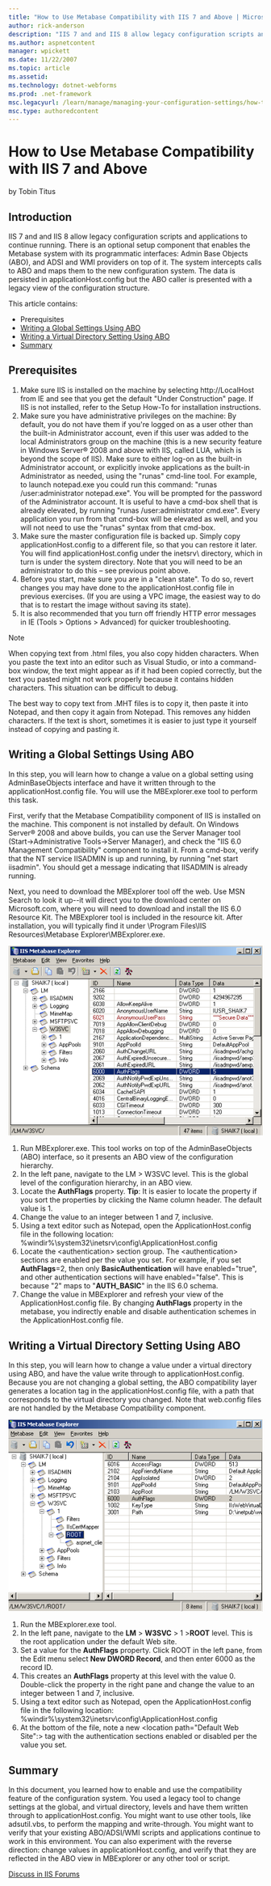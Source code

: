 ```yaml
---
title: "How to Use Metabase Compatibility with IIS 7 and Above | Microsoft Docs"
author: rick-anderson
description: "IIS 7 and and IIS 8 allow legacy configuration scripts and applications to continue running. There is an optional setup component that enables the Metabase s..."
ms.author: aspnetcontent
manager: wpickett
ms.date: 11/22/2007
ms.topic: article
ms.assetid: 
ms.technology: dotnet-webforms
ms.prod: .net-framework
msc.legacyurl: /learn/manage/managing-your-configuration-settings/how-to-use-metabase-compatibility-with-iis-7-and-above
msc.type: authoredcontent
---
```

How to Use Metabase Compatibility with IIS 7 and Above
====================
by Tobin Titus

## Introduction

IIS 7 and and IIS 8 allow legacy configuration scripts and applications to continue running. There is an optional setup component that enables the Metabase system with its programmatic interfaces: Admin Base Objects (ABO), and ADSI and WMI providers on top of it. The system intercepts calls to ABO and maps them to the new configuration system. The data is persisted in applicationHost.config but the ABO caller is presented with a legacy view of the configuration structure.

This article contains:

- Prerequisites
- [Writing a Global Settings Using ABO](how-to-use-metabase-compatibility-with-iis-7-and-above.md#Writing)
- [Writing a Virtual Directory Setting Using ABO](how-to-use-metabase-compatibility-with-iis-7-and-above.md#WritingVDir)
- [Summary](how-to-use-metabase-compatibility-with-iis-7-and-above.md#Summary)

## Prerequisites

1. Make sure IIS is installed on the machine by selecting http://LocalHost from IE and see that you get the default "Under Construction" page. If IIS is not installed, refer to the Setup How-To for installation instructions.
2. Make sure you have administrative privileges on the machine: By default, you do not have them if you're logged on as a user other than the built-in Administrator account, even if this user was added to the local Administrators group on the machine (this is a new security feature in Windows Server® 2008 and above with IIS, called LUA, which is beyond the scope of IIS). Make sure to either log-on as the built-in Administrator account, or explicitly invoke applications as the built-in Administrator as needed, using the "runas" cmd-line tool. For example, to launch notepad.exe you could run this command: "runas /user:administrator notepad.exe". You will be prompted for the password of the Administrator account. It is useful to have a cmd-box shell that is already elevated, by running "runas /user:administrator cmd.exe". Every application you run from that cmd-box will be elevated as well, and you will not need to use the "runas" syntax from that cmd-box.
3. Make sure the master configuration file is backed up. Simply copy applicationHost.config to a different file, so that you can restore it later. You will find applicationHost.config under the inetsrv\ directory, which in turn is under the system directory. Note that you will need to be an administrator to do this – see previous point above.
4. Before you start, make sure you are in a "clean state". To do so, revert changes you may have done to the applicationHost.config file in previous exercises. (If you are using a VPC image, the easiest way to do that is to restart the image without saving its state).
5. It is also recommended that you turn off friendly HTTP error messages in IE (Tools &gt; Options &gt; Advanced) for quicker troubleshooting.

> [!NOTE]
> When copying text from .html files, you also copy hidden characters. When you paste the text into an editor such as Visual Studio, or into a command-box window, the text might appear as if it had been copied correctly, but the text you pasted might not work properly because it contains hidden characters. This situation can be difficult to debug.

The best way to copy text from .MHT files is to copy it, then paste it into Notepad, and then copy it again from Notepad. This removes any hidden characters. If the text is short, sometimes it is easier to just type it yourself instead of copying and pasting it.

<a id="Writing"></a>

## Writing a Global Settings Using ABO

In this step, you will learn how to change a value on a global setting using AdminBaseObjects interface and have it written through to the applicationHost.config file. You will use the MBExplorer.exe tool to perform this task.

First, verify that the Metabase Compatibility component of IIS is installed on the machine. This component is not installed by default. On Windows Server® 2008 and above builds, you can use the Server Manager tool (Start-&gt;Administrative Tools-&gt;Server Manager), and check the "IIS 6.0 Management Compatibility" component to install it. From a cmd-box, verify that the NT service IISADMIN is up and running, by running "net start iisadmin". You should get a message indicating that IISADMIN is already running.

Next, you need to download the MBExplorer tool off the web. Use MSN Search to look it up--it will direct you to the download center on Microsoft.com, where you will need to download and install the IIS 6.0 Resource Kit. The MBExplorer tool is included in the resource kit. After installation, you will typically find it under \Program Files\IIS Resources\Metabase Explorer\MBExplorer.exe.

[![](how-to-use-metabase-compatibility-with-iis-7-and-above/_static/image3.png)](how-to-use-metabase-compatibility-with-iis-7-and-above/_static/image1.png)

1. Run MBExplorer.exe. This tool works on top of the AdminBaseObjects (ABO) interface, so it presents an ABO view of the configuration hierarchy.
2. In the left pane, navigate to the LM &gt; W3SVC level. This is the global level of the configuration hierarchy, in an ABO view.
3. Locate the **AuthFlags** property. **Tip**: It is easier to locate the property if you sort the properties by clicking the Name column header. The default value is 1.
4. Change the value to an integer between 1 and 7, inclusive.
5. Using a text editor such as Notepad, open the ApplicationHost.config file in the following location:  
 %windir%\system32\inetsrv\config\ApplicationHost.config
6. Locate the &lt;authentication&gt; section group. The &lt;authentication&gt; sections are enabled per the value you set. For example, if you set **AuthFlags**=2, then only **BasicAuthentication** will have enabled="true", and other authentication sections will have enabled="false". This is because "2" maps to "**AUTH\_BASIC**" in the IIS 6.0 schema.
7. Change the value in MBExplorer and refresh your view of the ApplicationHost.config file. By changing **AuthFlags** property in the metabase, you indirectly enable and disable authentication schemes in the ApplicationHost.config file.

<a id="WritingVDir"></a>

## Writing a Virtual Directory Setting Using ABO

In this step, you will learn how to change a value under a virtual directory using ABO, and have the value write through to applicationHost.config. Because you are not changing a global setting, the ABO compatibility layer generates a location tag in the applicationHost.config file, with a path that corresponds to the virtual directory you changed. Note that web.config files are not handled by the Metabase Compatibility component.

[![](how-to-use-metabase-compatibility-with-iis-7-and-above/_static/image6.png)](how-to-use-metabase-compatibility-with-iis-7-and-above/_static/image5.png)  
  

1. Run the MBExplorer.exe tool.
2. In the left pane, navigate to the **LM** &gt; **W3SVC** &gt; 1 &gt;**ROOT** level. This is the root application under the default Web site.
3. Set a value for the **AuthFlags** property. Click ROOT in the left pane, from the Edit menu select **New DWORD Record**, and then enter 6000 as the record ID.
4. This creates an **AuthFlags** property at this level with the value 0. Double-click the property in the right pane and change the value to an integer between 1 and 7, inclusive.
5. Using a text editor such as Notepad, open the ApplicationHost.config file in the following location:  
 %windir%\system32\inetsrv\config\ApplicationHost.config
6. At the bottom of the file, note a new &lt;location path="Default Web Site":&gt; tag with the authentication sections enabled or disabled per the value you set.

<a id="Summary"></a>

## Summary

In this document, you learned how to enable and use the compatibility feature of the configuration system. You used a legacy tool to change settings at the global, and virtual directory, levels and have them written through to applicationHost.config. You might want to use other tools, like adsutil.vbs, to perform the mapping and write-through. You might want to verify that your existing ABO/ADSI/WMI scripts and applications continue to work in this environment. You can also experiment with the reverse direction: change values in applicationHost.config, and verify that they are reflected in the ABO view in MBExplorer or any other tool or script.
  
  
[Discuss in IIS Forums](https://forums.iis.net/1046.aspx)